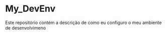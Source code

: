 # My_DevEnv
Este repositório contém a descrição de como eu configuro o meu ambiente de desenvolvimeno
